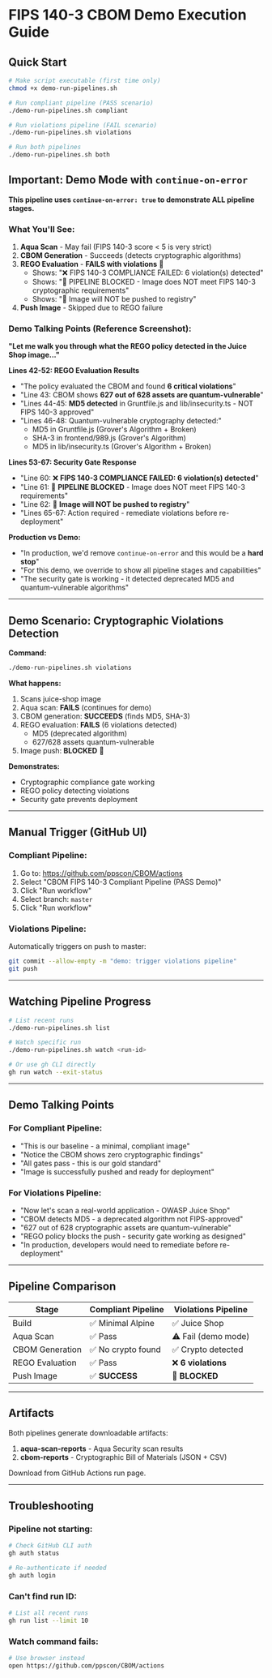 # FIPS 140-3 CBOM Demo Execution Guide

## Quick Start

```bash
# Make script executable (first time only)
chmod +x demo-run-pipelines.sh

# Run compliant pipeline (PASS scenario)
./demo-run-pipelines.sh compliant

# Run violations pipeline (FAIL scenario)
./demo-run-pipelines.sh violations

# Run both pipelines
./demo-run-pipelines.sh both
```

## Important: Demo Mode with `continue-on-error`

**This pipeline uses `continue-on-error: true` to demonstrate ALL pipeline stages.**

### What You'll See:

1. **Aqua Scan** - May fail (FIPS 140-3 score < 5 is very strict)
2. **CBOM Generation** - Succeeds (detects cryptographic algorithms)
3. **REGO Evaluation** - **FAILS with violations** 🛑
   - Shows: "❌ FIPS 140-3 COMPLIANCE FAILED: 6 violation(s) detected"
   - Shows: "🛑 PIPELINE BLOCKED - Image does NOT meet FIPS 140-3 cryptographic requirements"
   - Shows: "🛑 Image will NOT be pushed to registry"
4. **Push Image** - Skipped due to REGO failure

### Demo Talking Points (Reference Screenshot):

**"Let me walk you through what the REGO policy detected in the Juice Shop image..."**

**Lines 42-52: REGO Evaluation Results**
- "The policy evaluated the CBOM and found **6 critical violations**"
- "Line 43: CBOM shows **627 out of 628 assets are quantum-vulnerable**"
- "Lines 44-45: **MD5 detected** in Gruntfile.js and lib/insecurity.ts - NOT FIPS 140-3 approved"
- "Lines 46-48: Quantum-vulnerable cryptography detected:"
  - MD5 in Gruntfile.js (Grover's Algorithm + Broken)
  - SHA-3 in frontend/989.js (Grover's Algorithm)
  - MD5 in lib/insecurity.ts (Grover's Algorithm + Broken)

**Lines 53-67: Security Gate Response**
- "Line 60: ❌ **FIPS 140-3 COMPLIANCE FAILED: 6 violation(s) detected**"
- "Line 61: 🛑 **PIPELINE BLOCKED** - Image does NOT meet FIPS 140-3 requirements"
- "Line 62: 🛑 **Image will NOT be pushed to registry**"
- "Lines 65-67: Action required - remediate violations before re-deployment"

**Production vs Demo:**
- "In production, we'd remove `continue-on-error` and this would be a **hard stop**"
- "For this demo, we override to show all pipeline stages and capabilities"
- "The security gate is working - it detected deprecated MD5 and quantum-vulnerable algorithms"

---

## Demo Scenario: Cryptographic Violations Detection

**Command:**
```bash
./demo-run-pipelines.sh violations
```

**What happens:**
1. Scans juice-shop image
2. Aqua scan: **FAILS** (continues for demo)
3. CBOM generation: **SUCCEEDS** (finds MD5, SHA-3)
4. REGO evaluation: **FAILS** (6 violations detected)
   - MD5 (deprecated algorithm)
   - 627/628 assets quantum-vulnerable
5. Image push: **BLOCKED** 🛑

**Demonstrates:**
- Cryptographic compliance gate working
- REGO policy detecting violations
- Security gate prevents deployment

---

## Manual Trigger (GitHub UI)

### Compliant Pipeline:
1. Go to: https://github.com/ppscon/CBOM/actions
2. Select "CBOM FIPS 140-3 Compliant Pipeline (PASS Demo)"
3. Click "Run workflow"
4. Select branch: `master`
5. Click "Run workflow"

### Violations Pipeline:
Automatically triggers on push to master:
```bash
git commit --allow-empty -m "demo: trigger violations pipeline"
git push
```

---

## Watching Pipeline Progress

```bash
# List recent runs
./demo-run-pipelines.sh list

# Watch specific run
./demo-run-pipelines.sh watch <run-id>

# Or use gh CLI directly
gh run watch --exit-status
```

---

## Demo Talking Points

### For Compliant Pipeline:
- "This is our baseline - a minimal, compliant image"
- "Notice the CBOM shows zero cryptographic findings"
- "All gates pass - this is our gold standard"
- "Image is successfully pushed and ready for deployment"

### For Violations Pipeline:
- "Now let's scan a real-world application - OWASP Juice Shop"
- "CBOM detects MD5 - a deprecated algorithm not FIPS-approved"
- "627 out of 628 cryptographic assets are quantum-vulnerable"
- "REGO policy blocks the push - security gate working as designed"
- "In production, developers would need to remediate before re-deployment"

---

## Pipeline Comparison

| Stage                | Compliant Pipeline | Violations Pipeline |
|----------------------|-------------------|---------------------|
| Build                | ✅ Minimal Alpine  | ✅ Juice Shop       |
| Aqua Scan            | ✅ Pass            | ⚠️ Fail (demo mode) |
| CBOM Generation      | ✅ No crypto found | ✅ Crypto detected  |
| REGO Evaluation      | ✅ Pass            | ❌ **6 violations** |
| Push Image           | ✅ **SUCCESS**     | 🛑 **BLOCKED**      |

---

## Artifacts

Both pipelines generate downloadable artifacts:

1. **aqua-scan-reports** - Aqua Security scan results
2. **cbom-reports** - Cryptographic Bill of Materials (JSON + CSV)

Download from GitHub Actions run page.

---

## Troubleshooting

### Pipeline not starting:
```bash
# Check GitHub CLI auth
gh auth status

# Re-authenticate if needed
gh auth login
```

### Can't find run ID:
```bash
# List all recent runs
gh run list --limit 10
```

### Watch command fails:
```bash
# Use browser instead
open https://github.com/ppscon/CBOM/actions
```
